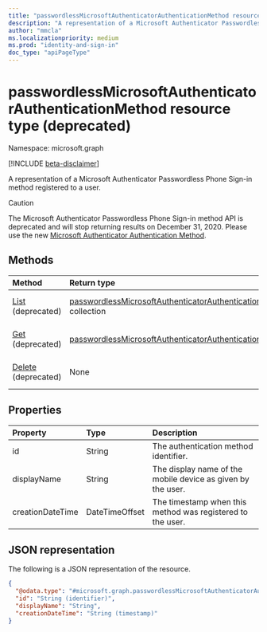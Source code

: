 ```yaml
---
title: "passwordlessMicrosoftAuthenticatorAuthenticationMethod resource type"
description: "A representation of a Microsoft Authenticator Passwordless Phone Sign-in method registered to a user."
author: "mmcla"
ms.localizationpriority: medium
ms.prod: "identity-and-sign-in"
doc_type: "apiPageType"
---
```


# passwordlessMicrosoftAuthenticatorAuthenticationMethod resource type (deprecated)

Namespace: microsoft.graph

[!INCLUDE [beta-disclaimer](../../includes/beta-disclaimer.md)]

A representation of a Microsoft Authenticator Passwordless Phone Sign-in method registered to a user.

> [!CAUTION]
> The Microsoft Authenticator Passwordless Phone Sign-in method API is deprecated and will stop returning results on December 31, 2020. Please use the new [Microsoft Authenticator Authentication Method](../resources/microsoftAuthenticatorAuthenticationMethod.md).


## Methods
|Method|Return type|Description|
|:---|:---|:---|
|[List](../api/passwordlessmicrosoftauthenticatorauthenticationmethod-list.md) (deprecated)|[passwordlessMicrosoftAuthenticatorAuthenticationMethod](../resources/passwordlessmicrosoftauthenticatorauthenticationmethod.md) collection|Retrieve a list of a user's passwordlessMicrosoftAuthenticatorAuthenticationMethod objects and their properties.|
|[Get](../api/passwordlessmicrosoftauthenticatorauthenticationmethod-get.md) (deprecated)|[passwordlessMicrosoftAuthenticatorAuthenticationMethod](../resources/passwordlessmicrosoftauthenticatorauthenticationmethod.md)|Read the properties and relationships of a user's passwordlessMicrosoftAuthenticatorAuthenticationMethod object.|
|[Delete](../api/passwordlessmicrosoftauthenticatorauthenticationmethod-delete.md) (deprecated)|None|Deletes a user's passwordlessMicrosoftAuthenticatorAuthenticationMethod object.|


## Properties
|Property|Type|Description|
|:---|:---|:---|
|id|String|The authentication method identifier.|
|displayName|String|The display name of the mobile device as given by the user.|
|creationDateTime|DateTimeOffset|The timestamp when this method was registered to the user.|


## JSON representation
The following is a JSON representation of the resource.
<!-- {
  "blockType": "resource",
  "keyProperty": "id",
  "@odata.type": "microsoft.graph.passwordlessMicrosoftAuthenticatorAuthenticationMethod",
  "baseType": "microsoft.graph.authenticationMethod",
  "openType": false
}
-->
``` json
{
  "@odata.type": "#microsoft.graph.passwordlessMicrosoftAuthenticatorAuthenticationMethod",
  "id": "String (identifier)",
  "displayName": "String",
  "creationDateTime": "String (timestamp)"
}
```

